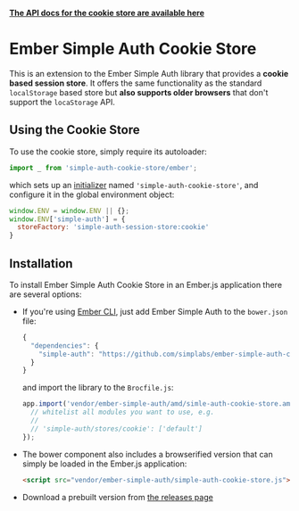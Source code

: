 __[The API docs for the cookie store are available here](http://ember-simple-auth.simplabs.com/ember-simple-auth-cookie-store-api-docs.html)__

#  Ember Simple Auth Cookie Store

This is an extension to the Ember Simple Auth library that provides a __cookie
based session store__. It offers the same functionality as the standard
`localStorage` based store but __also supports older browsers__ that don't
support the `locaStorage` API.

## Using the Cookie Store

To use the cookie store, simply require its autoloader:

```js
import _ from 'simple-auth-cookie-store/ember';
```

which sets up an
[initializer](http://emberjs.com/api/classes/Ember.Application.html#toc_initializers)
named `'simple-auth-cookie-store'`, and configure it in the global environment
object:

```js
window.ENV = window.ENV || {};
window.ENV['simple-auth'] = {
  storeFactory: 'simple-auth-session-store:cookie'
}
```

## Installation

To install Ember Simple Auth Cookie Store in an Ember.js application there are
several options:

* If you're using [Ember CLI](https://github.com/stefanpenner/ember-cli), just
  add Ember Simple Auth to the `bower.json` file:

  ```js
  {
    "dependencies": {
      "simple-auth": "https://github.com/simplabs/ember-simple-auth-component.git"
    }
  }
  ```

  and import the library to the `Brocfile.js`:

  ```js
  app.import('vendor/ember-simple-auth/amd/simle-auth-cookie-store.amd.js', {
    // whitelist all modules you want to use, e.g.
    //
    // 'simple-auth/stores/cookie': ['default']
  });
  ```

* The bower component also includes a browserified version that can simply be
  loaded in the Ember.js application:

  ```html
  <script src="vendor/ember-simple-auth/simple-auth-cookie-store.js"></script>
  ```

* Download a prebuilt version from
  [the releases page](https://github.com/simplabs/ember-simple-auth/releases)
